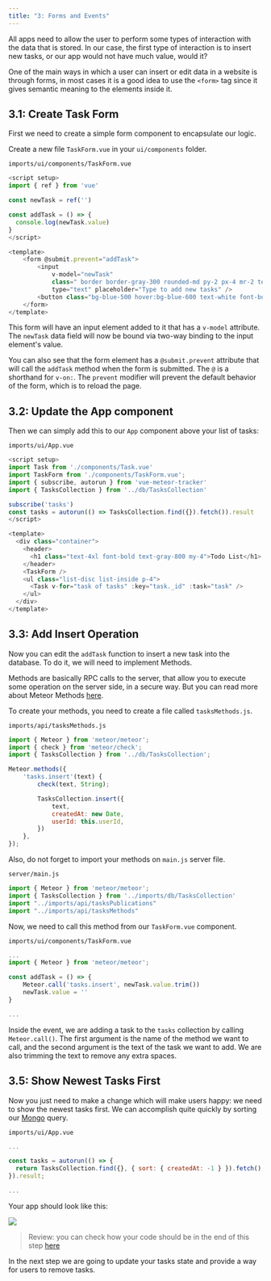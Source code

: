 ```yaml
---
title: "3: Forms and Events"
---
```


All apps need to allow the user to perform some types of interaction with the data that is stored. In our case, the first type of interaction is to insert new tasks, or our app would not have much value, would it?

One of the main ways in which a user can insert or edit data in a website is through forms, in most cases it is a good idea to use the `<form>` tag since it gives semantic meaning to the elements inside it.

## 3.1: Create Task Form

First we need to create a simple form component to encapsulate our logic.

Create a new file `TaskForm.vue` in your `ui/components` folder.

`imports/ui/components/TaskForm.vue`
```javascript
<script setup>
import { ref } from 'vue'

const newTask = ref('')

const addTask = () => {
  console.log(newTask.value)
}
</script>

<template>
    <form @submit.prevent="addTask">
        <input
            v-model="newTask"
            class=" border border-gray-300 rounded-md py-2 px-4 mr-2 text-gray-600 text-sm focus:outline-none focus:border-gray-400 focus:ring-0"
            type="text" placeholder="Type to add new tasks" />
        <button class="bg-blue-500 hover:bg-blue-600 text-white font-bold py-2 px-4 rounded" type="submit">Add Task</button>
    </form>
</template>
```

This form will have an input element added to it that has a `v-model` attribute. The `newTask` data field will now be bound via two-way binding to the input element's value.

You can also see that the form element has a `@submit.prevent` attribute that will call the `addTask` method when the form is submitted. The `@` is a shorthand for `v-on:`. The `prevent` modifier will prevent the default behavior of the form, which is to reload the page.

## 3.2: Update the App component

Then we can simply add this to our `App` component above your list of tasks:

`imports/ui/App.vue`
```javascript
<script setup>
import Task from './components/Task.vue'
import TaskForm from './components/TaskForm.vue';
import { subscribe, autorun } from 'vue-meteor-tracker'
import { TasksCollection } from '../db/TasksCollection'

subscribe('tasks')
const tasks = autorun(() => TasksCollection.find({}).fetch()).result
</script>

<template>
  <div class="container">
    <header>
      <h1 class="text-4xl font-bold text-gray-800 my-4">Todo List</h1>
    </header>
    <TaskForm />
    <ul class="list-disc list-inside p-4">
      <Task v-for="task of tasks" :key="task._id" :task="task" />
    </ul>
  </div>
</template> 
```

## 3.3: Add Insert Operation

Now you can edit the `addTask` function to insert a new task into the database. To do it, we will need to implement Methods.

Methods are basically RPC calls to the server, that allow you to execute some operation on the server side, in a secure way. But you can read more about Meteor Methods [here](https://guide.meteor.com/methods.html).

To create your methods, you need to create a file called `tasksMethods.js`.

`imports/api/tasksMethods.js`
```javascript
import { Meteor } from 'meteor/meteor';
import { check } from 'meteor/check';
import { TasksCollection } from '../db/TasksCollection';

Meteor.methods({
    'tasks.insert'(text) {
        check(text, String);

        TasksCollection.insert({
            text,
            createdAt: new Date,
            userId: this.userId,
        })
    },
});
```

Also, do not forget to import your methods on `main.js` server file.

`server/main.js`
```javascript
import { Meteor } from 'meteor/meteor';
import { TasksCollection } from '../imports/db/TasksCollection'
import "../imports/api/tasksPublications"
import "../imports/api/tasksMethods"
```

Now, we need to call this method from our `TaskForm.vue` component.

`imports/ui/components/TaskForm.vue`
```javascript
...
import { Meteor } from 'meteor/meteor';

const addTask = () => {
    Meteor.call('tasks.insert', newTask.value.trim())
    newTask.value = ''
}

...
```

Inside the event, we are adding a task to the `tasks` collection by calling `Meteor.call()`. The first argument is the name of the method we want to call, and the second argument is the text of the task we want to add. We are also trimming the text to remove any extra spaces.

## 3.5: Show Newest Tasks First

Now you just need to make a change which will make users happy: we need to show the newest tasks first. We can accomplish quite quickly by sorting our [Mongo](https://guide.meteor.com/collections.html#mongo-collections) query.

`imports/ui/App.vue`
```javascript
...

const tasks = autorun(() => {
  return TasksCollection.find({}, { sort: { createdAt: -1 } }).fetch();
}).result;

...
```

Your app should look like this:

<img class="step-images" src="/simple-todos/assets/new-screenshots/step03/newest-task.png"/>

> Review: you can check how your code should be in the end of this step [here](https://github.com/meteor/vue3-tutorial/tree/master/src/simple-todos/step03) 

In the next step we are going to update your tasks state and provide a way for users to remove tasks.
